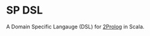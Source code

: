 # SP DSL
A Domain Specific Langauge (DSL) for [2Prolog](https://apice.unibo.it/xwiki/bin/view/Tuprolog/Download) in Scala.
